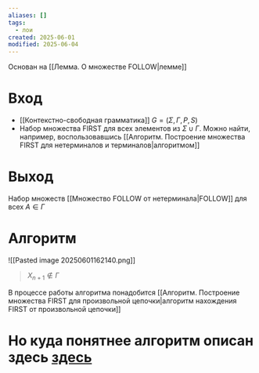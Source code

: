 ```yaml
---
aliases: []
tags:
  - лои
created: 2025-06-01
modified: 2025-06-04
---
```

Основан на [[Лемма. О множестве FOLLOW|лемме]]
# Вход
- [[Контекстно-свободная грамматика]] $G=(\Sigma, \Gamma, P, S)$
- Набор множества FIRST для всех элементов из $\Sigma \cup \Gamma$. Можно найти, например, воспользовавшись [[Алгоритм. Построение множества FIRST для нетерминалов и терминалов|алгоритмом]]
# Выход
Набор множеств [[Множество FOLLOW от нетерминала|FOLLOW]] для всех $A \in \Gamma$
# Алгоритм
![[Pasted image 20250601162140.png]]
>$X_{n+1} \notin \Gamma$

В процессе работы алгоритма понадобится [[Алгоритм. Построение множества FIRST для произвольной цепочки|алгоритм нахождения FIRST от произвольной цепочки]]
# Но куда понятнее алгоритм описан здесь [здесь](https://neerc.ifmo.ru/wiki/index.php?title=%D0%9F%D0%BE%D1%81%D1%82%D1%80%D0%BE%D0%B5%D0%BD%D0%B8%D0%B5_FIRST_%D0%B8_FOLLOW#.D0.9A.D0.BE.D0.BD.D1.81.D1.82.D1.80.D1.83.D0.B8.D1.80.D0.BE.D0.B2.D0.B0.D0.BD.D0.B8.D0.B5_FOLLOW_.D0.B4.D0.BB.D1.8F_.D0.B0.D1.80.D0.B8.D1.84.D0.BC.D0.B5.D1.82.D0.B8.D1.87.D0.B5.D1.81.D0.BA.D0.B8.D1.85_.D0.B2.D1.8B.D1.80.D0.B0.D0.B6.D0.B5.D0.BD.D0.B8.D0.B9)
